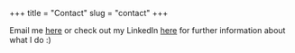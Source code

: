 +++
title = "Contact"
slug = "contact"
+++

Email me [here](mailto:cobbaldn@gmail.com) or check out my LinkedIn [here](https://www.linkedin.com/in/nathan-cobbald-106b4a253/) for further information about what I do :)


